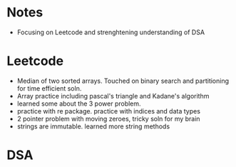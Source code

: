 # Notes
- Focusing on Leetcode and strenghtening understanding of DSA

# Leetcode
- Median of two sorted arrays. Touched on binary search and partitioning for time efficient soln. 
- Array practice including pascal's triangle and Kadane's algorithm
- learned some about the 3 power problem. 
- practice with re package. practice with indices and data types
- 2 pointer problem with moving zeroes, tricky soln for my brain
- strings are immutable. learned more string methods

# DSA
